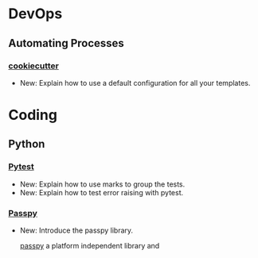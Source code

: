 # DevOps

## Automating Processes

### [cookiecutter](cookiecutter.md)

* New: Explain how to use a default configuration for all your templates.

# Coding

## Python

### [Pytest](pytest.md)

* New: Explain how to use marks to group the tests.
* New: Explain how to test error raising with pytest.

### [Passpy](passpy.md)

* New: Introduce the passpy library.

    [passpy](https://github.com/bfrascher/passpy) a platform independent
    library and
